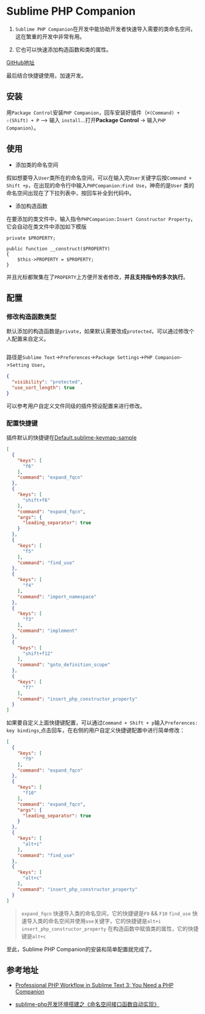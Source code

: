 # Sublime PHP Companion

1. `Sublime PHP Companion`在开发中能协助开发者快速导入需要的类命名空间，这在繁重的开发中非常有用。

2. 它也可以快速添加构造函数和类的属性。

[GitHub地址](https://github.com/erichard/SublimePHPCompanion)

最后结合快捷键使用，加速开发。

## 安装

用`Package Control`安装`PHP Companion`，回车安装好插件（`⌘(Command) + ⇧(Shift) + P` –> 输入 `install`…打开**Package Control** ->
输入`PHP Companion`）。

## 使用

* 添加类的命名空间

假如想要导入`User`类所在的命名空间，可以在输入完`User`关键字后按`Command + Shift +p`，在出现的命令行中输入`PHPCompanion:Find Use`，神奇的是`User`
类的命名空间出现在了下拉列表中，按回车补全到代码中。

* 添加构造函数

在要添加的类文件中，输入指令`PHPCompanion:Insert Constructor Property`，它会自动在类文件中添加如下模版

```'php
private $PROPERTY;

public function __construct($PROPERTY)
{
    $this->PROPERTY = $PROPERTY;
}
```

并且光标都聚集在了`PROPERTY`上方便开发者修改，**并且支持指令的多次执行**。

## 配置

### 修改构造函数类型

默认添加的构造函数是`private`，如果默认需要改成`protected`，可以通过修改个人配置来自定义。

<img :src="$withBase('/images/tools/sublime/companion_user_setting_path.png')" alt="">                                 

路径是`Sublime Text`->`Preferences`->`Package Settings`->`PHP Companion`->`Setting User`。

```json
{
  "visibility": "protected",
  "use_sort_length": true
}
```

可以参考用户自定义文件同级的插件预设配置来进行修改。

### 配置快捷键

插件默认的快捷键在[Default.sublime-keymap-sample](https://github.com/erichard/SublimePHPCompanion/blob/master/Default.sublime-keymap-sample)

```json
[
  {
    "keys": [
      "f6"
    ],
    "command": "expand_fqcn"
  },
  {
    "keys": [
      "shift+f6"
    ],
    "command": "expand_fqcn",
    "args": {
      "leading_separator": true
    }
  },
  {
    "keys": [
      "f5"
    ],
    "command": "find_use"
  },
  {
    "keys": [
      "f4"
    ],
    "command": "import_namespace"
  },
  {
    "keys": [
      "f3"
    ],
    "command": "implement"
  },
  {
    "keys": [
      "shift+f12"
    ],
    "command": "goto_definition_scope"
  },
  {
    "keys": [
      "f7"
    ],
    "command": "insert_php_constructor_property"
  }
]
```

如果要自定义上面快捷键配置，可以通过`Command + Shift + p`输入`Preferences: key bindings`,点击回车，在右侧的用户自定义快捷键配置中进行简单修改：

```json
[
  {
    "keys": [
      "f9"
    ],
    "command": "expand_fqcn"
  },
  {
    "keys": [
      "f10"
    ],
    "command": "expand_fqcn",
    "args": {
      "leading_separator": true
    }
  },
  {
    "keys": [
      "alt+i"
    ],
    "command": "find_use"
  },
  {
    "keys": [
      "alt+c"
    ],
    "command": "insert_php_constructor_property"
  }
]
```

> `expand_fqcn` 快速导入类的命名空间，它的快捷键是`F9` && `F10`
> `find_use` 快速导入类的命名空间并使用`use`关键字，它的快捷键是`alt+i`
> `insert_php_constructor_property` 在构造函数中赋值类的属性，它的快捷键是`alt+c`

至此，Sublime PHP Companion的安装和简单配置就完成了。

## 参考地址

- [Professional PHP Workflow in Sublime Text 3: You Need a PHP Companion](https://laracasts.com/series/professional-php-workflow-in-sublime-text/episodes/4)

- [sublime-php开发环境搭建之《命名空间接口函数自动实现》](https://www.jianshu.com/p/5c0460122350)

